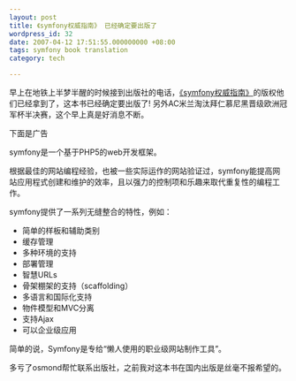 ```yaml
---
layout: post
title: 《symfony权威指南》 已经确定要出版了
wordpress_id: 32
date: 2007-04-12 17:51:55.000000000 +08:00
tags: symfony book translation
category: tech

---
```

早上在地铁上半梦半醒的时候接到出版社的电话，[《symfony权威指南》](http://www.symfony-project.cn/book/start)的版权他们已经拿到了，这本书已经确定要出版了! 另外AC米兰淘汰拜仁慕尼黑晋级欧洲冠军杯半决赛，这个早上真是好消息不断。

下面是广告

symfony是一个基于PHP5的web开发框架。

根据最佳的网站编程经验，也被一些实际运作的网站验证过，symfony能提高网站应用程式创建和维护的效率，且以强力的控制项和乐趣来取代重复性的编程工作。

symfony提供了一系列无缝整合的特性，例如：

*  简单的样板和辅助类别
*  缓存管理
*  多种环境的支持
*  部署管理
*  智慧URLs
*  骨架棚架的支持（scaffolding）
*  多语言和国际化支持
*  物件模型和MVC分离
*  支持Ajax
*  可以企业级应用 

简单的说，Symfony是专给“懒人使用的职业级网站制作工具”。 

多亏了osmond帮忙联系出版社，之前我对这本书在国内出版是丝毫不报希望的。
